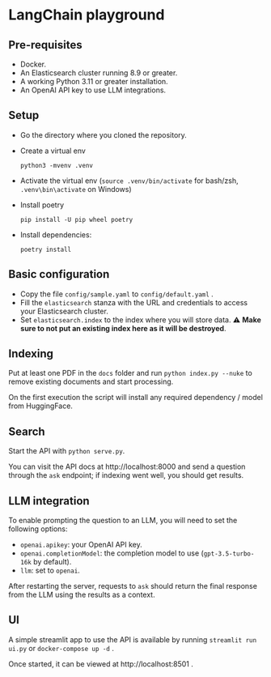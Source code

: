 # LangChain playground

## Pre-requisites

- Docker.
- An Elasticsearch cluster running 8.9 or greater.
- A working Python 3.11 or greater installation.
- An OpenAI API key to use LLM integrations.

## Setup

- Go the directory where you cloned the repository.

- Create a virtual env

  ```shell
  python3 -mvenv .venv
  ```

- Activate the virtual env (`source .venv/bin/activate` for bash/zsh, `.venv\bin\activate` on Windows)

- Install poetry

  ```shell
  pip install -U pip wheel poetry
  ```

- Install dependencies:
  
  ```shell
  poetry install
  ```

## Basic configuration

- Copy the file `config/sample.yaml` to `config/default.yaml` .
- Fill the `elasticsearch` stanza with the URL and credentials to access your Elasticsearch cluster.
- Set `elasticsearch.index` to the index where you will store data. :warning: **Make sure to not put an existing index here as it will be destroyed**.

## Indexing

Put at least one PDF in the `docs` folder and run `python index.py --nuke` to remove existing documents and start processing.

On the first execution the script will install any required dependency / model from HuggingFace.

## Search

Start the API with `python serve.py`.

You can visit the API docs at http://localhost:8000 and send a question through
the `ask` endpoint; if indexing went well, you should get results.

## LLM integration

To enable prompting the question to an LLM, you will need to set the following options:

- `openai.apikey`: your OpenAI API key.
- `openai.completionModel`: the completion model to use (`gpt-3.5-turbo-16k` by default).
- `llm`: set to `openai`.

After restarting the server, requests to `ask` should return the final response from the LLM using the results as a context.

## UI

A simple streamlit app to use the API is available by running `streamlit run ui.py` or `docker-compose up -d` .

Once started, it can be viewed at http://localhost:8501 .